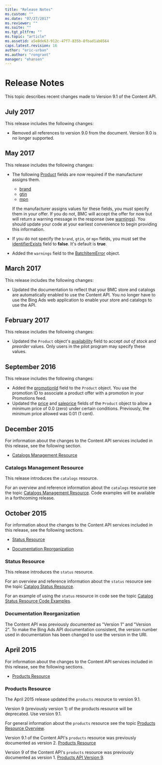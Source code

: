 ```yaml
---
title: "Release Notes"
ms.custom: ""
ms.date: "07/27/2017"
ms.reviewer: ""
ms.suite: ""
ms.tgt_pltfrm: ""
ms.topic: "article"
ms.assetid: a5e8de63-912c-47f7-835b-8fbad1ab0564
caps.latest.revision: 16
author: "eric-urban"
ms.author: "rongrant"
manager: "ehansen"
---
```

# Release Notes
This topic describes recent changes made to Version 9.1 of the Content API.

## July 2017

This release includes the following changes:

- Removed all references to version 9.0 from the document. Version 9.0 is no longer supported. 

## <a name="may2017"></a>May 2017
This release includes the following changes:

- The following [Product](http://msdn.microsoft.com/en-us/e431640b-fa1a-4161-8272-8b962b72ee7a) fields are now required if the manufacturer assigns them.  
  
  - [brand](http://msdn.microsoft.com/en-us/e431640b-fa1a-4161-8272-8b962b72ee7a) 
  - [gtin](http://msdn.microsoft.com/en-us/e431640b-fa1a-4161-8272-8b962b72ee7a) 
  - [mpn](http://msdn.microsoft.com/en-us/e431640b-fa1a-4161-8272-8b962b72ee7a)  
  
  If the manufacturer assigns values for these fields, you must specify them in your offer. If you do not, BMC will accept the offer for now but will return a warning message in the response (see [warnings](http://msdn.microsoft.com/en-us/e431640b-fa1a-4161-8272-8b962b72ee7a)). You should update your code at your earliest convenience to begin providing this information.  
  
- If you do not specify the `brand`, `gtin`, or `mpn` fields, you must set the [identifierExists](http://msdn.microsoft.com/en-us/e431640b-fa1a-4161-8272-8b962b72ee7a) field to **false**. It's default is **true**.  
  
- Added the `warnings` field to the [BatchItemError](http://msdn.microsoft.com/en-us/e431640b-fa1a-4161-8272-8b962b72ee7a) object.

 
## <a name="march2017"></a>March 2017
This release includes the following changes:

- Updated the documentation to reflect that your BMC store and catalogs are automatically enabled to use the Content API. You no longer have to use the Bing Ads web application to enable your store and catalogs to use the API.  

## <a name="february2017"></a>February 2017
This release includes the following changes:

- Updated the `Product` object's [availability](../content-api/products-resource.md#availability) field to accept *out of stock* and *preorder* values. Only users in the pilot program may specify these values.


## <a name="september2016"></a>September 2016
This release includes the following changes:

- Added the [promotionId](../content-api/products-resource.md#promotionid) field to the `Product` object. You use the promotion ID to associate a product offer with a promotion in your Promotions feed.
- Updated the [price](../content-api/products-resource.md#price) and [saleprice](../content-api/products-resource.md#saleprice) fields of the `Product` object to allow a minimum price of 0.0 (zero) under certain conditions. Previously, the minimum price allowed was 0.01 (1 cent).
 
## <a name="December2015"></a>December 2015
For information about the changes to the Content API  services included in this release, see the following section.

-   [Catalogs Management Resource](#catalogsmanagement)

### <a name="catalogsmanagement"></a>Catalogs Management Resource
This release introduces the `catalogs` resource.

For an overview and reference information about the `catalogs` resource see the topic [Catalogs Management Resource](../content-api/catalogs-resource.md). Code examples will be available in a forthcoming release.

## <a name="October2015"></a>October 2015
For information about the changes to the Content API  services included in this release, see the following sections.

-   [Status Resource](#staturesource_october2015)

-   [Documentation Reorganization](#docreorg_october2015)

### <a name="staturesource_october2015"></a>Status Resource
This release introduces the `status` resource.

For an overview and reference information about the `status` resource see the topic [Catalog Status Resource](../content-api/status-resource.md).

For an example of using the `status` resource in code see the topic [Catalog Status Resource Code Examples](../content-api/code-examples.md#catalog).

### <a name="docreorg_october2015"></a>Documentation Reorganization
The Content API was previously documented as "Version 1" and "Version 2". To make the Bing Ads API documentation consistent, the version number used in documentation has been changed to use the version in the URI.

## <a name="April2015"></a>April 2015
For information about the changes to the Content API  services included in this release, see the following sections.

-   [Products Resource](#productresource_april2015)

### <a name="productresource_april2015"></a>Products Resource
The April 2015 release updated the `products` resource to version 9.1.

Version 9 (previously version 1) of the products resource will be deprecated. Use version 9.1.

For general information about the `products` resource see the topic [Products Resource Overview](../Topic/Products%20Resource%20Overview.md).

Version 9.1 of the Content API's `products` resource was previously documented as version 2. [Products Resource](../content-api/products-resource.md)

Version 9 of the Content API's `products` resource was previously documented as version 1. [Products API Version 9](../Topic/Products%20API%20Version%209.md).

